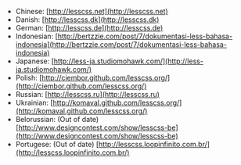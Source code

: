 + Chinese: [http://lesscss.net](http://lesscss.net)
+ Danish: [http://lesscss.dk](http://lesscss.dk)
+ German: [http://lesscss.de](http://lesscss.de)
+ Indonesian: [http://bertzzie.com/post/7/dokumentasi-less-bahasa-indonesia](http://bertzzie.com/post/7/dokumentasi-less-bahasa-indonesia)
+ Japanese: [http://less-ja.studiomohawk.com/](http://less-ja.studiomohawk.com/)
+ Polish: [http://ciembor.github.com/lesscss.org/](http://ciembor.github.com/lesscss.org/)
+ Russian: [http://lesscss.ru](http://lesscss.ru)
+ Ukrainian: [http://komaval.github.com/lesscss.org/](http://komaval.github.com/lesscss.org/)
+ Belorussian: (Out of date) [http://www.designcontest.com/show/lesscss-be](http://www.designcontest.com/show/lesscss-be)
+ Portugese: (Out of date) [http://lesscss.loopinfinito.com.br/](http://lesscss.loopinfinito.com.br/)
